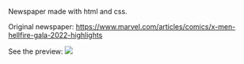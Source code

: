 Newspaper made with html and css.

Original newspaper: https://www.marvel.com/articles/comics/x-men-hellfire-gala-2022-highlights

See the preview:
<img src="https://github.com/nodo-eafit-frontend/gamma-workshop/blob/feature/santiagoramirez10/santiagoramirez10/1-news-paper-html-css/images/preview.png"> 


